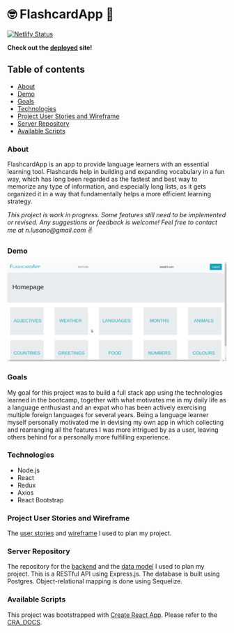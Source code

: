 # :nerd_face: FlashcardApp :book:

[![Netlify Status](https://api.netlify.com/api/v1/badges/f9e6289a-2350-4f27-abb9-a78ab56be2a2/deploy-status)](https://app.netlify.com/sites/portfolio-flashcardapp/deploys)

**Check out the [deployed](https://portfolio-flashcardapp.netlify.app/) site!**
## Table of contents

- [About](#about)
- [Demo](#demo)
- [Goals](#goals)
- [Technologies](#technologies)
- [Project User Stories and Wireframe](#project-user-stories-and-wireframe)
- [Server Repository](#server-repository)
- [Available Scripts](#available-scripts)

### About

FlashcardApp is an app to provide language learners with an essential learning tool. Flashcards help in building and expanding vocabulary in a fun way, which has long been regarded as the fastest and best way to memorize any type of information, and especially long lists, as it gets organized it in a way that fundamentally helps a more efficient learning strategy.

_This project is work in progress. Some features still need to be implemented or revised. Any suggestions or feedback is welcome! Feel free to contact me at n.lusano@gmail.com_ :v:

### Demo

![demo](https://github.com/n-lusano/flashcardapp-client/blob/master/FLASHCARDAPP_GIF.gif)

### Goals

My goal for this project was to build a full stack app using the technologies learned in the bootcamp, together with what motivates me in my daily life as a language enthusiast and an expat who has been actively exercising multiple foreign languages for several years. Being a language learner myself personally motivated me in devising my own app in which collecting and rearranging all the features I was more intrigued by as a user, leaving others behind for a personally more fulfilling experience.

### Technologies

- Node.js
- React
- Redux
- Axios
- React Bootstrap

### Project User Stories and Wireframe

The [user stories](https://github.com/n-lusano/flashcardapp-client/projects/1) and [wireframe](https://github.com/n-lusano/flashcardapp-client/blob/master/WIREFRAME.png) I used to plan my project.

### Server Repository

The repository for the [backend](https://github.com/n-lusano/flashcardapp-server) and the [data model](https://github.com/n-lusano/flashcardapp-server/blob/master/DATABASE_MODEL.png) I used to plan my project. This is a RESTful API using Express.js. The database is built using Postgres. Object-relational mapping is done using Sequelize.

### Available Scripts

This project was bootstrapped with [Create React App](https://github.com/facebook/create-react-app).
Please refer to the [CRA_DOCS](https://github.com/n-lusano/flashcardapp-client/blob/master/CRA_DOCS.md).
